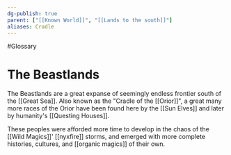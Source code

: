 ```yaml
---
dg-publish: true
parent: ["[[Known World]]", "[[Lands to the south]]"]
aliases: Cradle
---
```

#Glossary
# The Beastlands

The Beastlands are a great expanse of seemingly endless frontier south of the [[Great Sea]]. Also known as the "Cradle of the [[Orior]]", a great many more races of the Orior have been found here by the [[Sun Elves]] and later by humanity's [[Questing Houses]].

These peoples were afforded more time to develop in the chaos of the [[Wild Magics]]' [[nyxfire]] storms, and emerged with more complete histories, cultures, and [[organic magics]] of their own.